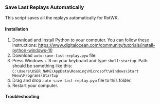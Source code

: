 ### Save Last Replays Automatically
This script saves all the replays automatically for RotWK. 

#### Installation
1. Download and Install Python to your computer. You can follow these instructions: https://www.digitalocean.com/community/tutorials/install-python-windows-10
2. Download `auto-save-last-replay.pyw` file
3. Press Windows + R on your keyboard and type `shell:startup`. Path should be something like this: `C:\Users\USER_NAME\AppData\Roaming\Microsoft\Windows\Start Menu\Programs\Startup`
4. Drag and drop `auto-save-last-replay.pyw` file to this folder.
5. Restart your computer.

#### Troubleshooting
